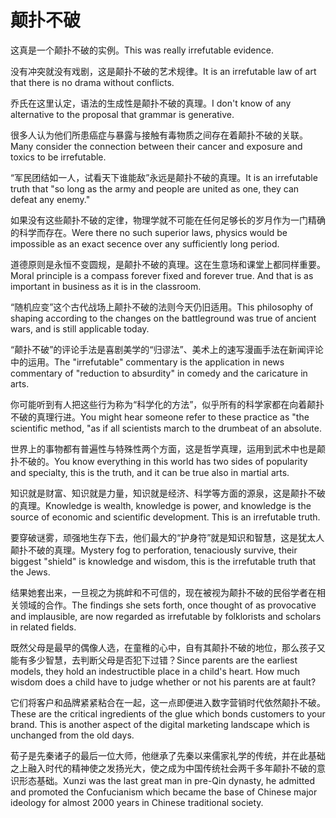 # 颠扑不破

<p><span class="chinese">这真是一个颠扑不破的实例。</span><span class="english">This was really irrefutable evidence.</span></p>

<p><span class="chinese">没有冲突就没有戏剧，这是颠扑不破的艺术规律。</span><span class="english">It is an irrefutable law of art that there is no drama without conflicts.</span></p>

<p><span class="chinese">乔氏在这里认定，语法的生成性是颠扑不破的真理。</span><span class="english">I don't know of any alternative to the proposal that grammar is generative.</span></p>

<p><span class="chinese">很多人认为他们所患癌症与暴露与接触有毒物质之间存在着颠扑不破的关联。</span><span class="english">Many consider the connection between their cancer and exposure and toxics to be irrefutable.</span></p>

<p><span class="chinese">“军民团结如一人，试看天下谁能敌”永远是颠扑不破的真理。</span><span class="english">It is an irrefutable truth that "so long as the army and people are united as one, they can defeat any enemy."</span></p>

<p><span class="chinese">如果没有这些颠扑不破的定律，物理学就不可能在任何足够长的岁月作为一门精确的科学而存在。</span><span class="english">Were there no such superior laws, physics would be impossible as an exact secence over any sufficiently long period.</span></p>

<p><span class="chinese">道德原则是永恒不变圆规，是颠扑不破的真理。这在生意场和课堂上都同样重要。</span><span class="english">Moral principle is a compass forever fixed and forever true. And that is as important in business as it is in the classroom.</span></p>

<p><span class="chinese">“随机应变”这个古代战场上颠扑不破的法则今天仍旧适用。</span><span class="english">This philosophy of shaping according to the changes on the battleground was true of ancient wars, and is still applicable today.</span></p>

<p><span class="chinese">“颠扑不破”的评论手法是喜剧美学的“归谬法”、美术上的速写漫画手法在新闻评论中的运用。</span><span class="english">The "irrefutable" commentary is the application in news commentary of "reduction to absurdity" in comedy and the caricature in arts.</span></p>

<p><span class="chinese">你可能听到有人把这些行为称为“科学化的方法”，似乎所有的科学家都在向着颠扑不破的真理行进。</span><span class="english">You might hear someone refer to these practice as "the scientific method, "as if all scientists march to the drumbeat of an absolute.</span></p>

<p><span class="chinese">世界上的事物都有普遍性与特殊性两个方面，这是哲学真理，运用到武术中也是颠扑不破的。</span><span class="english">You know everything in this world has two sides of popularity and specialty, this is the truth, and it can be true also in martial arts.</span></p>

<p><span class="chinese">知识就是财富、知识就是力量，知识就是经济、科学等方面的源泉，这是颠扑不破的真理。</span><span class="english">Knowledge is wealth, knowledge is power, and knowledge is the source of economic and scientific development. This is an irrefutable truth.</span></p>

<p><span class="chinese">要穿破谜雾，顽强地生存下去，他们最大的“护身符”就是知识和智慧，这是犹太人颠扑不破的真理。</span><span class="english">Mystery fog to perforation, tenaciously survive, their biggest "shield" is knowledge and wisdom, this is the irrefutable truth that the Jews.</span></p>

<p><span class="chinese">结果她套出来，一旦视之为挑衅和不可信的，现在被视为颠扑不破的民俗学者在相关领域的合作。</span><span class="english">The findings she sets forth, once thought of as provocative and implausible, are now regarded as irrefutable by folklorists and scholars in related fields.</span></p>

<p><span class="chinese">既然父母是最早的偶像人选，在童稚的心中，自有其颠扑不破的地位，那么孩子又能有多少智慧，去判断父母是否犯下过错？</span><span class="english">Since parents are the earliest models, they hold an indestructible place in a child's heart. How much wisdom does a child have to judge whether or not his parents are at fault?</span></p>

<p><span class="chinese">它们将客户和品牌紧紧粘合在一起，这一点即便进入数字营销时代依然颠扑不破。</span><span class="english">These are the critical ingredients of the glue which bonds customers to your brand. This is another aspect of the digital marketing landscape which is unchanged from the old days.</span></p>

<p><span class="chinese">荀子是先秦诸子的最后一位大师，他继承了先秦以来儒家礼学的传统，并在此基础之上融入时代的精神使之发扬光大，使之成为中国传统社会两千多年颠扑不破的意识形态基础。</span><span class="english">Xunzi was the last great man in pre-Qin dynasty, he admitted and promoted the Confucianism which became the base of Chinese major ideology for almost 2000 years in Chinese traditional society.</span></p>

